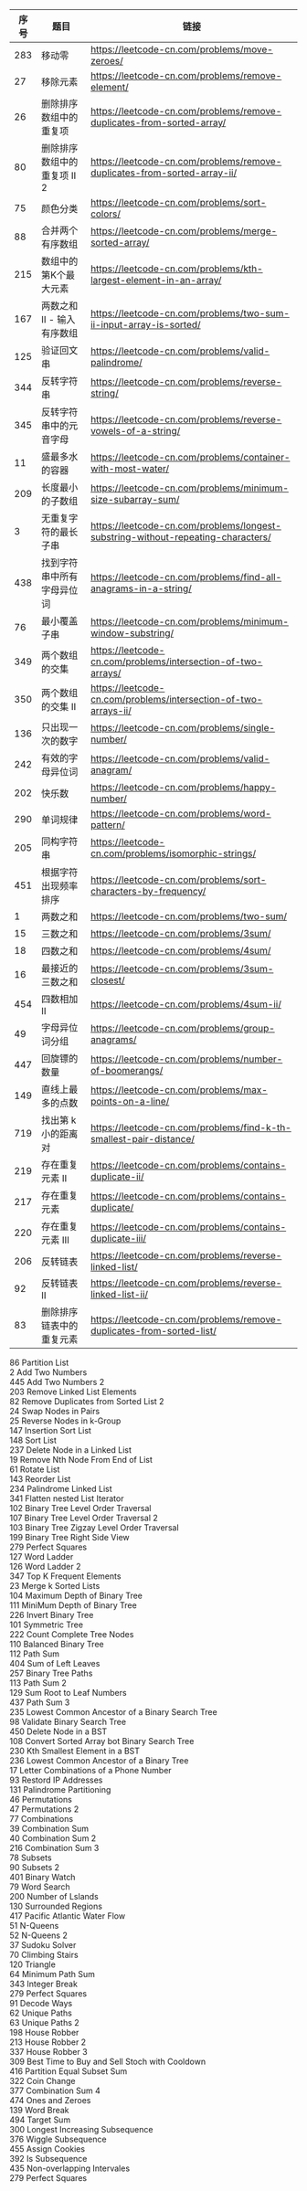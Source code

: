 

序号  | 题目                      | 链接
---  |---                        |---
283  | 移动零                     | https://leetcode-cn.com/problems/move-zeroes/
27   | 移除元素                    | https://leetcode-cn.com/problems/remove-element/
26   | 删除排序数组中的重复项         | https://leetcode-cn.com/problems/remove-duplicates-from-sorted-array/
80   | 删除排序数组中的重复项 II  2   | https://leetcode-cn.com/problems/remove-duplicates-from-sorted-array-ii/
75   | 颜色分类                    | https://leetcode-cn.com/problems/sort-colors/	  
88   | 合并两个有序数组              | https://leetcode-cn.com/problems/merge-sorted-array/
215  | 数组中的第K个最大元素         | https://leetcode-cn.com/problems/kth-largest-element-in-an-array/
167  | 两数之和 II - 输入有序数组    | https://leetcode-cn.com/problems/two-sum-ii-input-array-is-sorted/
125  | 验证回文串                  | https://leetcode-cn.com/problems/valid-palindrome/
344  | 反转字符串                  | https://leetcode-cn.com/problems/reverse-string/
345  | 反转字符串中的元音字母        | https://leetcode-cn.com/problems/reverse-vowels-of-a-string/
11   | 盛最多水的容器               | https://leetcode-cn.com/problems/container-with-most-water/
209  | 长度最小的子数组             | https://leetcode-cn.com/problems/minimum-size-subarray-sum/
3    | 无重复字符的最长子串          | https://leetcode-cn.com/problems/longest-substring-without-repeating-characters/
438  | 找到字符串中所有字母异位词     | https://leetcode-cn.com/problems/find-all-anagrams-in-a-string/
76   | 最小覆盖子串                 | https://leetcode-cn.com/problems/minimum-window-substring/
349  | 两个数组的交集               | https://leetcode-cn.com/problems/intersection-of-two-arrays/
350  | 两个数组的交集 II            | https://leetcode-cn.com/problems/intersection-of-two-arrays-ii/
136  | 只出现一次的数字             | https://leetcode-cn.com/problems/single-number/
242  | 有效的字母异位词             | https://leetcode-cn.com/problems/valid-anagram/
202  | 快乐数                      | https://leetcode-cn.com/problems/happy-number/
290  | 单词规律                    | https://leetcode-cn.com/problems/word-pattern/
205  | 同构字符串                  | https://leetcode-cn.com/problems/isomorphic-strings/
451  | 根据字符出现频率排序          | https://leetcode-cn.com/problems/sort-characters-by-frequency/
1    | 两数之和                    | https://leetcode-cn.com/problems/two-sum/
15   | 三数之和                    | https://leetcode-cn.com/problems/3sum/
18   | 四数之和                    | https://leetcode-cn.com/problems/4sum/
16   | 最接近的三数之和              | https://leetcode-cn.com/problems/3sum-closest/
454  | 四数相加 II                  | https://leetcode-cn.com/problems/4sum-ii/
49   | 字母异位词分组                | https://leetcode-cn.com/problems/group-anagrams/
447  | 回旋镖的数量                 | https://leetcode-cn.com/problems/number-of-boomerangs/
149  | 直线上最多的点数              | https://leetcode-cn.com/problems/max-points-on-a-line/
719  | 找出第 k 小的距离对           | https://leetcode-cn.com/problems/find-k-th-smallest-pair-distance/
219  | 存在重复元素 II              | https://leetcode-cn.com/problems/contains-duplicate-ii/
217  | 存在重复元素                 | https://leetcode-cn.com/problems/contains-duplicate/
220  | 存在重复元素 III             | https://leetcode-cn.com/problems/contains-duplicate-iii/
206  | 反转链表                    | https://leetcode-cn.com/problems/reverse-linked-list/
92   | 反转链表 II                 | https://leetcode-cn.com/problems/reverse-linked-list-ii/
83   | 删除排序链表中的重复元素       | https://leetcode-cn.com/problems/remove-duplicates-from-sorted-list/


86  Partition List
<br>
2   Add Two Numbers
<br>
445 Add Two Numbers 2
<br>
203 Remove Linked List Elements
<br>
82  Remove Duplicates from Sorted List 2
<br>
24  Swap Nodes in Pairs
<br>
25  Reverse Nodes in k-Group
<br>
147 Insertion Sort List
<br>
148 Sort List
<br>
237 Delete Node in a Linked List
<br>
19  Remove Nth Node From End of List
<br>
61  Rotate List
<br>
143 Reorder List
<br>
234 Palindrome Linked List
<br>
341 Flatten nested List Iterator
<br>
102 Binary Tree Level Order Traversal
<br>
107 Binary Tree Level Order Traversal 2
<br>
103 Binary Tree Zigzay Level Order Traversal
<br>
199 Binary Tree Right Side View
<br>
279 Perfect Squares
<br>
127 Word Ladder
<br>
126 Word Ladder 2
<br>
347 Top K Frequent Elements
<br>
23  Merge k Sorted Lists
<br>
104 Maximum Depth of Binary Tree
<br>
111 MiniMum Depth of Binary Tree
<br>
226 Invert Binary Tree
<br>
101 Symmetric Tree
<br>
222 Count Complete Tree Nodes
<br>
110 Balanced Binary Tree
<br>
112 Path Sum
<br>
404 Sum of Left Leaves
<br>
257 Binary Tree Paths
<br>
113 Path Sum 2
<br>
129 Sum Root to Leaf Numbers
<br>
437 Path Sum 3
<br>
235 Lowest Common Ancestor of a Binary Search Tree
<br>
98  Validate Binary Search Tree
<br>
450 Delete Node in a BST
<br>
108 Convert Sorted Array bot Binary Search Tree
<br>
230 Kth Smallest Element in a BST
<br>
236 Lowest Common Ancestor of a Binary Tree
<br>
17  Letter Combinations of a Phone Number
<br>
93  Restord IP Addresses
<br>
131 Palindrome Partitioning
<br>
46  Permutations
<br>
47  Permutations 2
<br>
77  Combinations
<br>
39  Combination Sum
<br>
40  Combination Sum 2
<br>
216 Combination Sum 3
<br>
78  Subsets
<br>
90  Subsets 2
<br>
401 Binary Watch
<br>
79  Word Search
<br>
200 Number of Lslands
<br>
130 Surrounded Regions
<br>
417 Pacific Atlantic Water Flow
<br>
51  N-Queens
<br>
52  N-Queens 2
<br>
37  Sudoku Solver
<br>
70  Climbing Stairs
<br>
120 Triangle
<br>
64  Minimum Path Sum
<br>
343 Integer Break
<br>
279 Perfect Squares
<br>
91  Decode Ways
<br>
62  Unique Paths
<br>
63  Unique Paths 2
<br>
198 House Robber
<br>
213 House Robber 2
<br>
337 House Robber 3
<br>
309 Best Time to Buy and Sell Stoch with Cooldown
<br>
416 Partition Equal Subset Sum
<br>
322 Coin Change
<br>
377 Combination Sum 4
<br>
474 Ones and Zeroes
<br>
139 Word Break
<br>
494 Target Sum
<br>
300 Longest Increasing Subsequence 
<br>
376 Wiggle Subsequence
<br>
455 Assign Cookies
<br>
392 Is Subsequence
<br>
435 Non-overlapping Intervales
<br>
279 Perfect Squares
